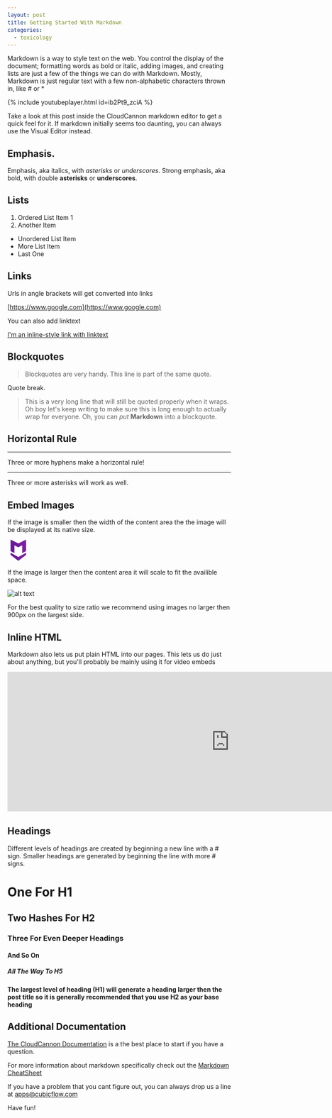 ```yaml
---
layout: post
title: Getting Started With Markdown
categories:
  - toxicology
---
```



Markdown is a way to style text on the web. You control the display of the document; formatting words as bold or italic, adding images, and creating lists are just a few of the things we can do with Markdown. Mostly, Markdown is just regular text with a few non-alphabetic characters thrown in, like # or \*

{% include youtubeplayer.html id=ib2Pt9_zciA %}

Take a look at this post inside the CloudCannon markdown editor to get a quick feel for it. If markdown initially seems too daunting, you can always use the Visual Editor instead.

## Emphasis.

Emphasis, aka italics, with *asterisks* or *underscores*. Strong emphasis, aka bold, with double **asterisks** or **underscores**.

## Lists

1. Ordered List Item 1
2. Another Item


* Unordered List Item
* More List Item
* Last One


## Links

Urls in angle brackets will get converted into links

[https://www.google.com](https://www.google.com)

You can also add linktext

[I'm an inline-style link with linktext](https://www.google.com "Google's Homepage")

## Blockquotes

> Blockquotes are very handy. This line is part of the same quote.

Quote break.

> This is a very long line that will still be quoted properly when it wraps. Oh boy let's keep writing to make sure this is long enough to actually wrap for everyone. Oh, you can *put* **Markdown** into a blockquote.

## Horizontal Rule

---

Three or more hyphens make a horizontal rule!

---

Three or more asterisks will work as well.

## Embed Images

If the image is smaller then the width of the content area the the image will be displayed at its native size.

![alt text](https://github.com/adam-p/markdown-here/raw/master/src/common/images/icon48.png "Logo Title Text 1")

If the image is larger then the content area it will scale to fit the availible space.

![alt text](http://images.shape.mdpcdn.com/sites/shape.com/files/adderall-fb.jpg)

For the best quality to size ratio we recommend using images no larger then 900px on the largest side.

## Inline HTML

Markdown also lets us put plain HTML into our pages. This lets us do just about anything, but you'll probably be mainly using it for video embeds

<iframe width="1000" height="315" src="https://www.youtube.com/embed/6A5EpqqDOdk?rel=0&amp;controls=0&amp;showinfo=0" frameborder="0" allowfullscreen=""></iframe>

## Headings

Different levels of headings are created by beginning a new line with a # sign. Smaller headings are generated by beginning the line with more # signs.

# One For H1

## Two Hashes For H2

### Three For Even Deeper Headings

#### And So On

##### All The Way To H5

**The largest level of heading (H1) will generate a heading larger then the post title so it is generally recommended that you use H2 as your base heading**

## Additional Documentation

[The CloudCannon Documentation](https://docs.cloudcannon.com/) is a the best place to start if you have a question.

For more information about markdown specifically check out the [Markdown CheatSheet](https://github.com/adam-p/markdown-here/wiki/Markdown-Cheatsheet#links)

If you have a problem that you cant figure out, you can always drop us a line at [apps@cubicflow.com](mailto:apps@cubicflow.com)

Have fun!